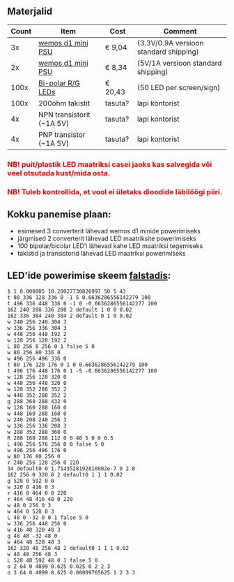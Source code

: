 ## Materjalid
| Count | Item | Cost | Comment |
| --- | --- | --- | --- |
| 3x | [wemos d1 mini PSU](https://www.aliexpress.com/item/32960193527.html?spm=a2g0o.cart.0.0.2f8f3c00ny5JL1&mp=1) | € 9,04 | (3.3V/0.9A versioon standard shipping) |
| 2x  | [wemos d1 mini PSU](https://www.aliexpress.com/item/32674295742.html?spm=a2g0o.cart.0.0.ad463c00U5mv2L&mp=1) | € 8,34 | (5V/1A versioon standard shipping) |
| 100x | [Bi-polar R/G LEDs](https://www.oomipood.ee/en/kataloog/tme/toode?sku=TC01N0VHVw%3D%3D) | € 20,43 | (50 LED per screen/sign)
| 100x | 200ohm takistit | tasuta? | lapi kontorist |
| 4x | NPN transistorit (~1A 5V) | tasuta? | lapi kontorist |
| 4x | PNP transistor (~1A 5V) | tasuta? | lapi kontorist |

### <span style="color:red">NB! puit/plastik LED maatriksi casei jaoks kas salvegida või veel otsutada kust/mida osta.</span>
### <span style="color:red">NB! Tuleb kontrollida, et vool ei ületaks dioodide läbilöögi piiri.</span>

## Kokku panemise plaan:
- esimesed 3 converterit lähevad wemos d1 minide powerimiseks
- järgmised 2 converterit lähevad LED maatriksite powerimiseks
- 100 bipolar/bicolar LED'i lähevad kahe LED maatriksi tegemiseks
- takistid ja transistorid lähevad LED maatriksi powerimiseks


## LED'ide powerimise skeem [falstadis](http://falstad.com/circuit/circuitjs.html?cct=$+1+0.000005+10.20027730826997+50+5+43%0At+80+336+128+336+0+-1+5+0.6636286556142279+100%0At+496+336+448+336+0+-1+0+-0.6636286556142277+100%0A162+240+208+336+208+2+default+1+0+0+0.02%0A162+336+304+240+304+2+default+0+1+0+0.02%0Aw+240+256+240+304+3%0Aw+336+256+336+304+3%0Aw+448+256+448+192+2%0Aw+128+256+128+192+2%0AL+80+256+0+256+0+1+false+5+0%0Aw+80+256+80+336+0%0Aw+496+256+496+336+0%0At+80+176+128+176+0+1+0+0.6636286556142279+100%0At+496+176+448+176+0+1+-5+-0.6636286556142277+100%0Aw+128+256+128+320+0%0Aw+448+256+448+320+0%0Aw+128+352+288+352+2%0Aw+448+352+288+352+2%0Ag+288+368+288+432+0%0Aw+128+160+288+160+0%0Aw+448+160+288+160+0%0Aw+240+208+240+256+3%0Aw+336+256+336+208+3%0Aw+288+352+288+368+0%0AR+288+160+288+112+0+0+40+5+0+0+0.5%0AL+496+256+576+256+0+0+false+5+0%0Aw+496+256+496+176+0%0Aw+80+176+80+256+0%0Ar+240+256+128+256+0+220%0A34+default0+0+1.7143528192810002e-7+0+2+0%0A162+256+0+320+0+2+default0+1+1+1+0.02%0Ag+528+0+592+0+0%0Aw+320+0+416+0+3%0Ar+416+0+464+0+0+220%0Ar+464+48+416+48+0+220%0Aw+48+0+256+0+3%0Aw+464+0+528+0+3%0AL+48+0+-32+0+0+1+false+5+0%0Aw+336+256+448+256+0%0Aw+416+48+320+48+3%0Ag+48+48+-32+48+0%0Aw+464+48+528+48+3%0A162+320+48+256+48+2+default0+1+1+1+0.02%0Aw+48+48+256+48+3%0AL+528+48+592+48+0+1+false+5+0%0Ao+2+64+0+4099+0.625+0.025+0+2+2+3%0Ao+3+64+0+4099+0.625+0.00009765625+1+2+3+3%0A):
```
$ 1 0.000005 10.20027730826997 50 5 43
t 80 336 128 336 0 -1 5 0.6636286556142279 100
t 496 336 448 336 0 -1 0 -0.6636286556142277 100
162 240 208 336 208 2 default 1 0 0 0.02
162 336 304 240 304 2 default 0 1 0 0.02
w 240 256 240 304 3
w 336 256 336 304 3
w 448 256 448 192 2
w 128 256 128 192 2
L 80 256 0 256 0 1 false 5 0
w 80 256 80 336 0
w 496 256 496 336 0
t 80 176 128 176 0 1 0 0.6636286556142279 100
t 496 176 448 176 0 1 -5 -0.6636286556142277 100
w 128 256 128 320 0
w 448 256 448 320 0
w 128 352 288 352 2
w 448 352 288 352 2
g 288 368 288 432 0
w 128 160 288 160 0
w 448 160 288 160 0
w 240 208 240 256 3
w 336 256 336 208 3
w 288 352 288 368 0
R 288 160 288 112 0 0 40 5 0 0 0.5
L 496 256 576 256 0 0 false 5 0
w 496 256 496 176 0
w 80 176 80 256 0
r 240 256 128 256 0 220
34 default0 0 1.7143528192810002e-7 0 2 0
162 256 0 320 0 2 default0 1 1 1 0.02
g 528 0 592 0 0
w 320 0 416 0 3
r 416 0 464 0 0 220
r 464 48 416 48 0 220
w 48 0 256 0 3
w 464 0 528 0 3
L 48 0 -32 0 0 1 false 5 0
w 336 256 448 256 0
w 416 48 320 48 3
g 48 48 -32 48 0
w 464 48 528 48 3
162 320 48 256 48 2 default0 1 1 1 0.02
w 48 48 256 48 3
L 528 48 592 48 0 1 false 5 0
o 2 64 0 4099 0.625 0.025 0 2 2 3
o 3 64 0 4099 0.625 0.00009765625 1 2 3 3
```
